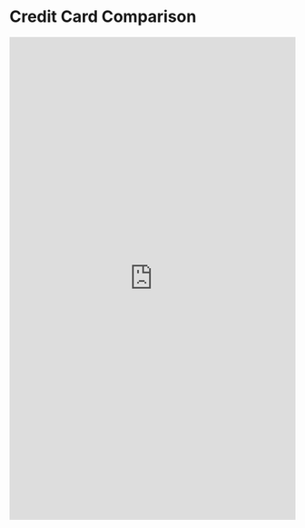 # Credit Card Comparison


<embed src="https://shx-haah.github.io/suggestions/creditcardcomp.pdf" type="application/pdf" width="100%" height="850px"/>
